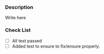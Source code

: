 ### Description

<!--
  - Describe what bug or issue your pull request is fixing. If there is
    an existing issue, please reference that issue here as well.
  - Describe what new features your pull request are introducing.
-->

Write here

### Check List

- [ ] All test passed
- [ ] Added test to ensure to fix/ensure properly.